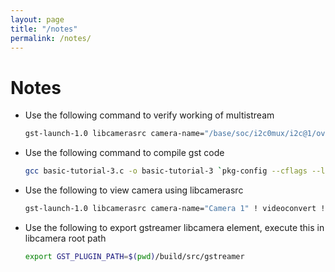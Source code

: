 ```yaml
---
layout: page
title: "/notes"
permalink: /notes/
---
```


# Notes
* Use the following command to verify working of multistream

    ```bash
    gst-launch-1.0 libcamerasrc camera-name="/base/soc/i2c0mux/i2c@1/ov5647@36" name=src src.src ! queue ! videoconvert ! autovideosink src.src_0 ! queue ! videoconvert ! autovideosink`
    ```

* Use the following command to compile gst code

    ```bash
    gcc basic-tutorial-3.c -o basic-tutorial-3 `pkg-config --cflags --libs gstreamer-1.0`
    ```

* Use the following to view camera using libcamerasrc

    ```bash
    gst-launch-1.0 libcamerasrc camera-name="Camera 1" ! videoconvert ! autovideosink
    ```

* Use the following to export gstreamer libcamera element, execute this in libcamera root path

    ```bash
    export GST_PLUGIN_PATH=$(pwd)/build/src/gstreamer
    ```
